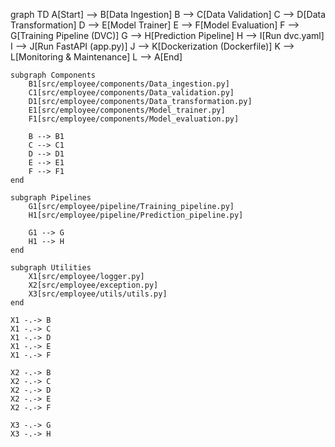 graph TD
    A[Start] --> B[Data Ingestion]
    B --> C[Data Validation]
    C --> D[Data Transformation]
    D --> E[Model Trainer]
    E --> F[Model Evaluation]
    F --> G[Training Pipeline (DVC)]
    G --> H[Prediction Pipeline]
    H --> I[Run dvc.yaml]
    I --> J[Run FastAPI (app.py)]
    J --> K[Dockerization (Dockerfile)]
    K --> L[Monitoring & Maintenance]
    L --> A[End]

    subgraph Components
        B1[src/employee/components/Data_ingestion.py]
        C1[src/employee/components/Data_validation.py]
        D1[src/employee/components/Data_transformation.py]
        E1[src/employee/components/Model_trainer.py]
        F1[src/employee/components/Model_evaluation.py]
        
        B --> B1
        C --> C1
        D --> D1
        E --> E1
        F --> F1
    end

    subgraph Pipelines
        G1[src/employee/pipeline/Training_pipeline.py]
        H1[src/employee/pipeline/Prediction_pipeline.py]

        G1 --> G
        H1 --> H
    end

    subgraph Utilities
        X1[src/employee/logger.py]
        X2[src/employee/exception.py]
        X3[src/employee/utils/utils.py]
    end

    X1 -.-> B
    X1 -.-> C
    X1 -.-> D
    X1 -.-> E
    X1 -.-> F

    X2 -.-> B
    X2 -.-> C
    X2 -.-> D
    X2 -.-> E
    X2 -.-> F

    X3 -.-> G
    X3 -.-> H
